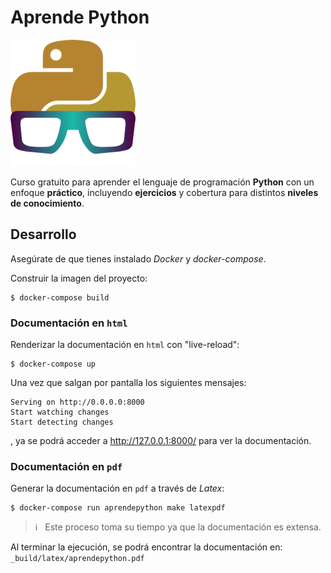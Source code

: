 # Aprende Python

![Logo - AprendePython](_static/logo-solo-aprendepython.png)

Curso gratuito para aprender el lenguaje de programación **Python** con un enfoque **práctico**, incluyendo **ejercicios** y cobertura para distintos **niveles de conocimiento**.

## Desarrollo

Asegúrate de que tienes instalado _Docker_ y _docker-compose_.

Construir la imagen del proyecto:

```console
$ docker-compose build
```

### Documentación en `html`

Renderizar la documentación en `html` con "live-reload":

```console
$ docker-compose up
```

Una vez que salgan por pantalla los siguientes mensajes:

```console
Serving on http://0.0.0.0:8000
Start watching changes
Start detecting changes
```

, ya se podrá acceder a http://127.0.0.1:8000/ para ver la documentación.

### Documentación en `pdf`

Generar la documentación en `pdf` a través de _Latex_:

```console
$ docker-compose run aprendepython make latexpdf
```

> ℹ️️ &nbsp; Este proceso toma su tiempo ya que la documentación es extensa.

Al terminar la ejecución, se podrá encontrar la documentación en: `_build/latex/aprendepython.pdf`

